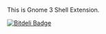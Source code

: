 This is Gnome 3 Shell Extension.

[![Bitdeli Badge](https://d2weczhvl823v0.cloudfront.net/lawlessbg/toggle-terminal/trend.png)](https://bitdeli.com/free "Bitdeli Badge")

